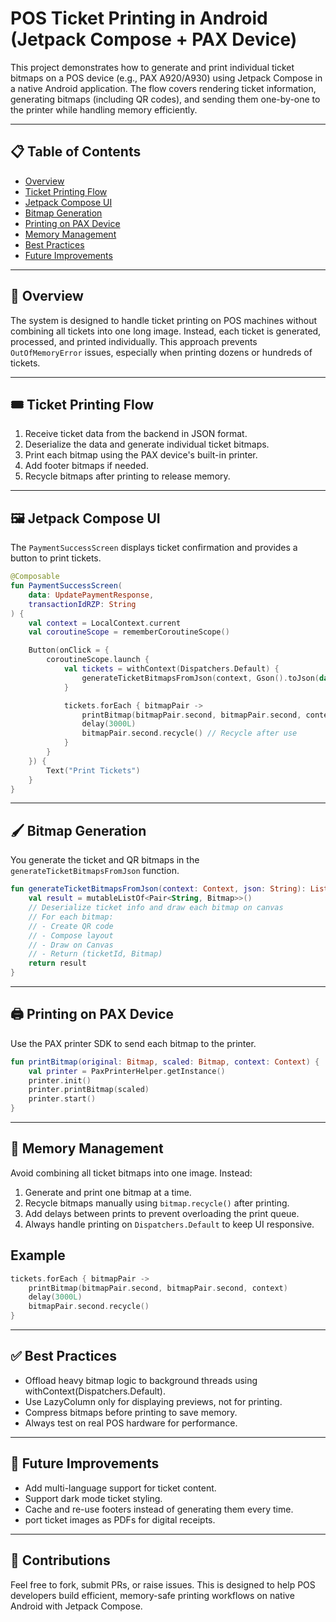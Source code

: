 # POS Ticket Printing in Android (Jetpack Compose + PAX Device)

This project demonstrates how to generate and print individual ticket bitmaps on a POS device (e.g., PAX A920/A930) using Jetpack Compose in a native Android application. The flow covers rendering ticket information, generating bitmaps (including QR codes), and sending them one-by-one to the printer while handling memory efficiently.

---

## 📋 Table of Contents

- [Overview](#overview)
- [Ticket Printing Flow](#ticket-printing-flow)
- [Jetpack Compose UI](#jetpack-compose-ui)
- [Bitmap Generation](#bitmap-generation)
- [Printing on PAX Device](#printing-on-pax-device)
- [Memory Management](#memory-management)
- [Best Practices](#best-practices)
- [Future Improvements](#future-improvements)

---

## 🧭 Overview

The system is designed to handle ticket printing on POS machines without combining all tickets into one long image. Instead, each ticket is generated, processed, and printed individually. This approach prevents `OutOfMemoryError` issues, especially when printing dozens or hundreds of tickets.

---

## 🎟️ Ticket Printing Flow

1. Receive ticket data from the backend in JSON format.
2. Deserialize the data and generate individual ticket bitmaps.
3. Print each bitmap using the PAX device's built-in printer.
4. Add footer bitmaps if needed.
5. Recycle bitmaps after printing to release memory.

---

## 🖼️ Jetpack Compose UI

The `PaymentSuccessScreen` displays ticket confirmation and provides a button to print tickets.

```kotlin
@Composable
fun PaymentSuccessScreen(
    data: UpdatePaymentResponse,
    transactionIdRZP: String
) {
    val context = LocalContext.current
    val coroutineScope = rememberCoroutineScope()

    Button(onClick = {
        coroutineScope.launch {
            val tickets = withContext(Dispatchers.Default) {
                generateTicketBitmapsFromJson(context, Gson().toJson(data))
            }

            tickets.forEach { bitmapPair ->
                printBitmap(bitmapPair.second, bitmapPair.second, context)
                delay(3000L)
                bitmapPair.second.recycle() // Recycle after use
            }
        }
    }) {
        Text("Print Tickets")
    }
}
```

---

## 🖌️ Bitmap Generation

You generate the ticket and QR bitmaps in the `generateTicketBitmapsFromJson` function.

```kotlin
fun generateTicketBitmapsFromJson(context: Context, json: String): List<Pair<String, Bitmap>> {
    val result = mutableListOf<Pair<String, Bitmap>>()
    // Deserialize ticket info and draw each bitmap on canvas
    // For each bitmap:
    // - Create QR code
    // - Compose layout
    // - Draw on Canvas
    // - Return (ticketId, Bitmap)
    return result
}
```
---

## 🖨️ Printing on PAX Device

Use the PAX printer SDK to send each bitmap to the printer.

```kotlin
fun printBitmap(original: Bitmap, scaled: Bitmap, context: Context) {
    val printer = PaxPrinterHelper.getInstance()
    printer.init()
    printer.printBitmap(scaled)
    printer.start()
}
```
---

## 🧠 Memory Management

Avoid combining all ticket bitmaps into one image. Instead:

1. Generate and print one bitmap at a time.
2. Recycle bitmaps manually using `bitmap.recycle()` after printing.
3. Add delays between prints to prevent overloading the print queue.
4. Always handle printing on `Dispatchers.Default` to keep UI responsive.

## Example
```kotlin
tickets.forEach { bitmapPair ->
    printBitmap(bitmapPair.second, bitmapPair.second, context)
    delay(3000L)
    bitmapPair.second.recycle()
}
```
---

## ✅ Best Practices

- Offload heavy bitmap logic to background threads using withContext(Dispatchers.Default).
- Use LazyColumn only for displaying previews, not for printing.
- Compress bitmaps before printing to save memory.
- Always test on real POS hardware for performance.

---

## 🚀 Future Improvements

- Add multi-language support for ticket content.
- Support dark mode ticket styling.
- Cache and re-use footers instead of generating them every time.
- port ticket images as PDFs for digital receipts.

---

## 🤝 Contributions

Feel free to fork, submit PRs, or raise issues. This is designed to help POS developers build efficient, memory-safe printing workflows on native Android with Jetpack Compose.

    

    

    

    
    

    

    

    

